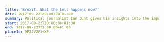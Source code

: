 ```yaml
---
title: 'Brexit: What the hell happens now?'
date: 2017-09-22T20:00:00+01:00
summary: Political journalist Ian Dunt gives his insights into the impact on the UK of leaving the EU.
start: 2017-09-22T20:00:00+01:00
end: 2017-09-22T22:00:00+01:00
placeId: 9F22V2F5+XF
---
```

